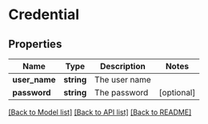 # Credential

## Properties
Name | Type | Description | Notes
------------ | ------------- | ------------- | -------------
**user_name** | **string** | The user name | 
**password** | **string** | The password | [optional] 

[[Back to Model list]](../README.md#documentation-for-models) [[Back to API list]](../README.md#documentation-for-api-endpoints) [[Back to README]](../README.md)


